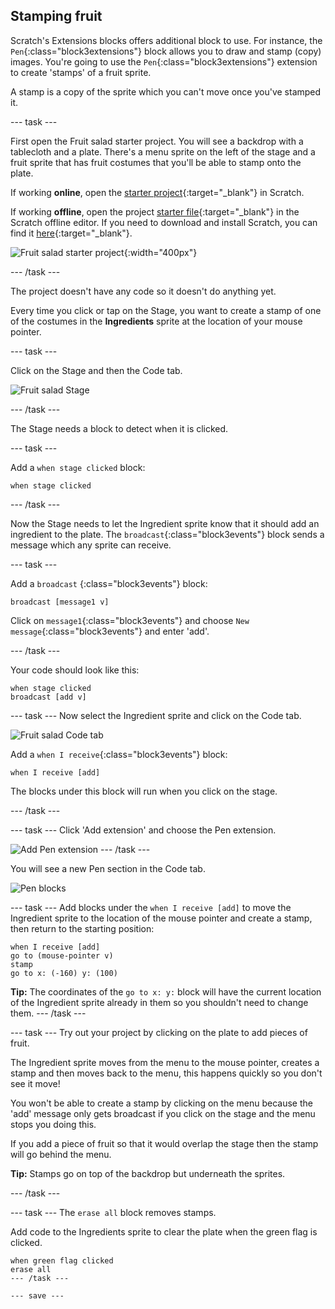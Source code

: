 ## Stamping fruit
Scratch's Extensions blocks offers additional block to use. For instance, the `Pen`{:class="block3extensions"} block allows you to draw and stamp (copy) images. You're going to use the `Pen`{:class="block3extensions"} extension to create 'stamps' of a fruit sprite. 

A stamp is a copy of the sprite which you can't move once you've stamped it.

--- task ---

First open the Fruit salad starter project. You will see a backdrop with a tablecloth and a plate. There's a menu sprite on the left of the stage and a fruit sprite that has fruit costumes that you'll be able to stamp onto the plate. 

If working **online**, open the [starter project](http://rpf.io/fruit-salad-on){:target="_blank"} in Scratch.
 
If working **offline**, open the project [starter file](http://rpf.io/p/en/serene-scene-get){:target="_blank"} in the Scratch offline editor. If you need to download and install Scratch, you can find it [here](https://scratch.mit.edu/download){:target="_blank"}.

![Fruit salad starter project](images/fruit-starter.png){:width="400px"}

--- /task ---

The project doesn't have any code so it doesn't do anything yet.

Every time you click or tap on the Stage, you want to create a stamp of one of the costumes in the **Ingredients** sprite at the location of your mouse pointer.

--- task ---

Click on the Stage and then the Code tab. 

![Fruit salad Stage](images/fruit-code-tab.gif)

--- /task ---

The Stage needs a block to detect when it is clicked. 

--- task ---

Add a `when stage clicked` block:

```blocks3
when stage clicked
```

--- /task ---

Now the Stage needs to let the Ingredient sprite know that it should add an ingredient to the plate. The `broadcast`{:class="block3events"} block sends a message which any sprite can receive. 

--- task ---

Add a `broadcast` {:class="block3events"} block:

```blocks3
broadcast [message1 v]
```

Click on `message1`{:class="block3events"} and choose `New message`{:class="block3events"} and enter 'add'. 

--- /task ---

Your code should look like this:

```blocks3
when stage clicked
broadcast [add v]
```

--- task ---
Now select the Ingredient sprite and click on the Code tab. 

![Fruit salad Code tab](images/fruit-code-tab.gif)

Add a `when I receive`{:class="block3events"} block:

```blocks3
when I receive [add]
```

The blocks under this block will run when you click on the stage.

--- /task ---

--- task ---
Click 'Add extension' and choose the Pen extension. 

![Add Pen extension](images/fruit-pen-extension.png)
--- /task ---

You will see a new Pen section in the Code tab. 

![Pen blocks](images/fruit-pen-blocks.png)

--- task ---
Add blocks under the `when I receive [add]` to move the Ingredient sprite to the location of the mouse pointer and create a stamp, then return to the starting position:

```blocks3
when I receive [add]
go to (mouse-pointer v)
stamp
go to x: (-160) y: (100)
```

**Tip:** The coordinates of the `go to x: y:` block will have the current location of the Ingredient sprite already in them so you shouldn't need to change them.
--- /task ---

--- task ---
Try out your project by clicking on the plate to add pieces of fruit.

The Ingredient sprite moves from the menu to the mouse pointer, creates a stamp and then moves back to the menu, this happens quickly so you don't see it move!

You won't be able to create a stamp by clicking on the menu because the 'add' message only gets broadcast if you click on the stage and the menu stops you doing this. 

If you add a piece of fruit so that it would overlap the stage then the stamp will go behind the menu. 

**Tip:** Stamps go on top of the backdrop but underneath the sprites. 

--- /task ---

--- task ---
The `erase all` block removes stamps. 

Add code to the Ingredients sprite to clear the plate when the green flag is clicked. 

```blocks3
when green flag clicked
erase all
--- /task ---

--- save ---

 





